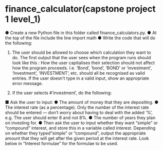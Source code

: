 # finance_calculator(capstone project 1 level_1)

● Create a new Python file in this folder called finance_calculators.py.
● At the top of the file include the line import math
● Write the code that will do the following:


1. The user should be allowed to choose which calculation they want
to do. The first output that the user sees when the program runs
should look like this :
How the user capitalises their selection should not affect how the
program proceeds. I.e. ‘Bond’, ‘bond’, ‘BOND’ or ‘investment’,
‘Investment’, ‘INVESTMENT’, etc. should all be recognised as valid
entries. If the user doesn’t type in a valid input, show an appropriate
error message.


2. If the user selects #‘investment’, do the following:

■ Ask the user to input:
● The amount of money that they are depositing.
● The interest rate (as a percentage). Only the number
of the interest rate should be entered — don’t worry
about having to deal with the added ‘%’, e.g. The user
should enter 8 and not 8%.
● The number of years they plan on investing for.
● Then ask the user to input whether they want “simple”
or “compound” interest, and store this in a variable
called interest. Depending on whether they typed“simple” or “compound”, output the appropriate
amount that they will get after the given period at the
interest rate. Look below in “Interest formulae” for the
formulae to be used.
